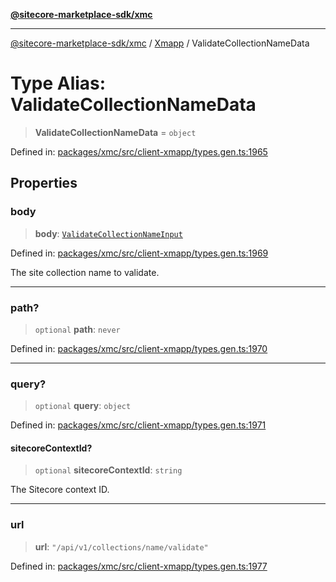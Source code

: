 [**@sitecore-marketplace-sdk/xmc**](../../../../README.md)

***

[@sitecore-marketplace-sdk/xmc](../../../../README.md) / [Xmapp](../README.md) / ValidateCollectionNameData

# Type Alias: ValidateCollectionNameData

> **ValidateCollectionNameData** = `object`

Defined in: [packages/xmc/src/client-xmapp/types.gen.ts:1965](https://github.com/Sitecore/marketplace-sdk/blob/047115917e8843232ba2a4ba284b67585698b1c5/packages/xmc/src/client-xmapp/types.gen.ts#L1965)

## Properties

### body

> **body**: [`ValidateCollectionNameInput`](ValidateCollectionNameInput.md)

Defined in: [packages/xmc/src/client-xmapp/types.gen.ts:1969](https://github.com/Sitecore/marketplace-sdk/blob/047115917e8843232ba2a4ba284b67585698b1c5/packages/xmc/src/client-xmapp/types.gen.ts#L1969)

The site collection name to validate.

***

### path?

> `optional` **path**: `never`

Defined in: [packages/xmc/src/client-xmapp/types.gen.ts:1970](https://github.com/Sitecore/marketplace-sdk/blob/047115917e8843232ba2a4ba284b67585698b1c5/packages/xmc/src/client-xmapp/types.gen.ts#L1970)

***

### query?

> `optional` **query**: `object`

Defined in: [packages/xmc/src/client-xmapp/types.gen.ts:1971](https://github.com/Sitecore/marketplace-sdk/blob/047115917e8843232ba2a4ba284b67585698b1c5/packages/xmc/src/client-xmapp/types.gen.ts#L1971)

#### sitecoreContextId?

> `optional` **sitecoreContextId**: `string`

The Sitecore context ID.

***

### url

> **url**: `"/api/v1/collections/name/validate"`

Defined in: [packages/xmc/src/client-xmapp/types.gen.ts:1977](https://github.com/Sitecore/marketplace-sdk/blob/047115917e8843232ba2a4ba284b67585698b1c5/packages/xmc/src/client-xmapp/types.gen.ts#L1977)
